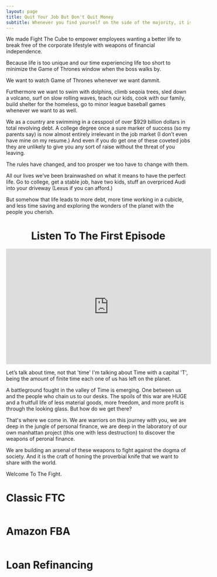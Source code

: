 ```yaml
---
layout: page
title: Quit Your Job But Don't Quit Money
subtitle: Whenever you find yourself on the side of the majority, it is time to pause and reflect. - Mark Twain
---
```


We made Fight The Cube to empower employees wanting a better life to break free of the corporate lifestyle with weapons of financial independence. 

Because life is too unique and our time experiencing life too short to minimize the Game of Thrones window when the boss walks by.

We want to watch Game of Thrones whenever we want dammit.

Furthermore we want to swim with dolphins, climb seqoia trees, sled down a volcano, surf on slow rolling waves, teach our kids, cook with our family, build shelter for the homeless, go to minor league baseball games whenever we want to as well.

We as a country are swimming in a cesspool of over $929 billion dollars in total revolving debt.  A college degree once a sure marker of success (so my parents say) is now almost entirely irrelevant in the job market (I don’t even have mine on my resume.) And even if you do get one of these coveted jobs they are unlikely to give you any sort of raise without the threat of you leaving.

The rules have changed, and too prosper we too have to change with them.

All our lives we’ve been brainwashed on what it means to have the perfect life. Go to college, get a stable job, have two kids, stuff an overpriced Audi into your driveway (Lexus if you can afford.)

But somehow that life leads to more debt, more time working in a cubicle, and less time saving and exploring the wonders of the planet with the people you cherish.

<center><h1>Listen To The First Episode</h1></center>
<center><iframe width="560" height="315" src="https://www.youtube.com/embed/MR4YmUn92Ng" frameborder="0" allowfullscreen></iframe></center>

Let’s talk about time, not that 'time' I'm talking about Time with a capital 'T', being the amount of finite time each one of us has left on the planet.

A battleground fought in the valley of Time is emerging. One between us and the people who chain us to our desks. The spoils of this war are HUGE and a fruitfull life of less material goods, more freedom, and more profit is through the looking glass. But how do we get there?

That's where we come in. We are warriors on this journey with you, we are deep in the jungle of personal finance, we are deep in the laboratory of our own manhattan project (this one with less destruction) to discover the weapons of peronal finance.

We are building an arsenal of these weapons to fight against the dogma of society. And it is the craft of honing the proverbial knife that we want to share with the world.

Welcome To The Fight.

<div id="startHereLinks">
	<div class="col-sm-4">
		<h1>Classic FTC</h1>
		<a href="/2017-04-08-how-to-grow-your-net-worth-to-$1,000,000"><img src="../EpisodeBanners/Money.jpg" alt=""></a>
	</div>
	<div class="col-sm-4">
		<h1>Amazon FBA</h1>
		<a href="/2017-04-26-Make-Easy-Money-Selling-With-Amazon-FBA"><img src="../EpisodeBanners/AmazonRiver.jpg" alt=""></a>
	</div>
	<div class="col-sm-4">
		<h1>Loan Refinancing</h1>
		<a href="/2017-04-10-Conquer-Your-Student-Loans"><img src="../EpisodeBanners/Pistol.jpg" alt=""></a>
	</div>	
</div>










